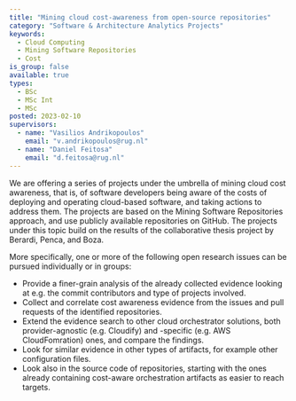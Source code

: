 ```yaml
---
title: "Mining cloud cost-awareness from open-source repositories"
category: "Software & Architecture Analytics Projects"
keywords:
  - Cloud Computing
  - Mining Software Repositories
  - Cost
is_group: false
available: true
types:
  - BSc
  - MSc Int
  - MSc
posted: 2023-02-10
supervisors:
  - name: "Vasilios Andrikopoulos"
    email: "v.andrikopoulos@rug.nl"
  - name: "Daniel Feitosa"
    email: "d.feitosa@rug.nl"
---
```


We are offering a series of projects under the umbrella of mining cloud cost awareness, that is, of software developers being aware of the costs of deploying and operating cloud-based software, and taking actions to address them. The projects are based on the Mining Software Repositories approach, and use publicly available repositories on GitHub. The projects under this topic build on the results of the collaborative thesis project by Berardi, Penca, and Boza.

More specifically, one or more of the following open research issues can be pursued individually or in groups:

- Provide a finer-grain analysis of the already collected evidence looking at e.g. the commit contributors and type of projects involved.
- Collect and correlate cost awareness evidence from the issues and pull requests of the identified repositories.
- Extend the evidence search to other cloud orchestrator solutions, both provider-agnostic (e.g. Cloudify) and -specific (e.g. AWS CloudFomration) ones, and compare the findings.
- Look for similar evidence in other types of artifacts, for example other configuration files.
- Look also in the source code of repositories, starting with the ones already containing cost-aware orchestration artifacts as easier to reach targets.
